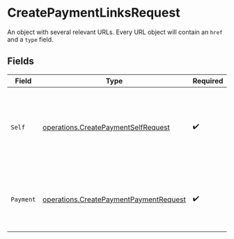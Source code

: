 # CreatePaymentLinksRequest

An object with several relevant URLs. Every URL object will contain an `href` and a `type` field.


## Fields

| Field                                                                                            | Type                                                                                             | Required                                                                                         | Description                                                                                      |
| ------------------------------------------------------------------------------------------------ | ------------------------------------------------------------------------------------------------ | ------------------------------------------------------------------------------------------------ | ------------------------------------------------------------------------------------------------ |
| `Self`                                                                                           | [operations.CreatePaymentSelfRequest](../../models/operations/createpaymentselfrequest.md)       | :heavy_check_mark:                                                                               | In v2 endpoints, URLs are commonly represented as objects with an `href` and `type` field.       |
| `Payment`                                                                                        | [operations.CreatePaymentPaymentRequest](../../models/operations/createpaymentpaymentrequest.md) | :heavy_check_mark:                                                                               | The API resource URL of the [payment](get-payment) that belong to this route.                    |
